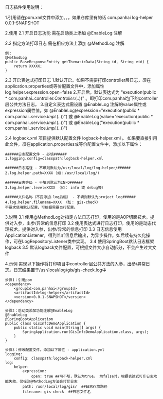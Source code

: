 日志插件使用说明：

1.引用请在pom.xml文件中添加。。。如果仓库里有的话
<dependency>
    <groupId>com.panhai</groupId>
    <artifactId>log-helper</artifactId>
    <version>0.0.1-SNAPSHOT</version>
</dependency>

2.使用
 2.1 开启日志功能
    需在启动类上添加 @EnableLog 注解
 
 2.2 指定方法打印日志
    需在相应方法上添加 @MethodLog 注解

    例：
    @MethodLog
    public BaseResponseEntity getThematicData(String id, String eid) {
        return XXXXX;
    }


 2.3 开启表达式打印日志
    1.默认开启。如果不需要打印controller层日志，须在application.properties或等价配置文件中，添加属性 log.helper.expression.open=false 
    2.开启后，默认表达式为 "execution(public * com.panhai..controller.*Controller.*(..))" 。即打印com.panhai包下的controller层公共方法日志。
    3.自定义表达式需设置 @EnableLog 注解的value属性或expression属性值，如
        @EnableLog(expression="execution(public * com.panhai..service.*Impl.*(..))") 或
        @EnableLog(value="execution(public * com.panhai..service.*Impl.*(..))") 或
        @EnableLog("execution(public * com.panhai..service.*Impl.*(..))")
        
 2.4 logback.xml
    项目提供默认配置文件 logback-helper.xml 。 
    如果要直接引用此文件，须在application.properties或等价配置文件中，添加以下属性：
    
    ######日志配置文件 - 必填######
    1.logging.config=classpath:logback-helper.xml 
      
    ######日志路径 - 不填则默认为/usr/local/log/log-helper/######
    2.log.helper.path=XXXX (如：/usr/local/log/)  
    
    ######日志等级 - 不填则默认为INFO######
    3.log.helper.level=XXXX （如： info 或 debug等）
    
    ######文件名称（不要添加.log后缀） - 不填则默认为project_log######
    4.log.helper.filename=XXXX （如： gis-check）  
    不要求使用默认配置，可根据需要自行配置。

3.说明
 3.1 使用@MethodLog对指定方法日志打印，使用的是AOP切面技术。提供对入参，出参/异常的信息打印
 3.2 使用表达式进行日志打印，使用的是动态代理技术。提供对入参，出参/异常的信息打印
 3.3 日志信息使用ApplicationListener，得到监听信息后输出，为异步操作。如后续有持久化操作，可在LogRepositoryListener类中实现。
 3.4 使用SpringBoot默认日志框架logback
 3.5 默认logback文件配置，可根据文件大小自动拆分，不会产生过大文件
 
4.示例
    实现以下操作将打印项目中controller层公共方法的入参，出参/异常日志。日志结果置于/usr/local/log/gis/gis-check.log中
    
    步骤1：引用pom
    <dependency>
        <groupId>com.panhai</groupId>
        <artifactId>log-helper</artifactId>
        <version>0.0.1-SNAPSHOT</version>
    </dependency>
      
    步骤2：启动类添加功能注解@EnableLog
    @EnableLog
    @SpringBootApplication
    public class GisInfcDemoApplication {
        public static void main(String[] args) {
            SpringApplication.run(GisInfcDemoApplication.class, args);
        }
    }
    
    步骤3：修改配置文件，添加以下属性 - application.yml
    logging:
        config: classpath:logback-helper.xml
    log:
        helper:
            expression:
                open: true ##可不填，默认为true。 为false时，根据表达式打印日志功能失效，仅标注@MethodLog方法会打印日志
            path: /usr/local/log/gis/  ##日志存放路径
            filename: gis-check  ##日志文件名